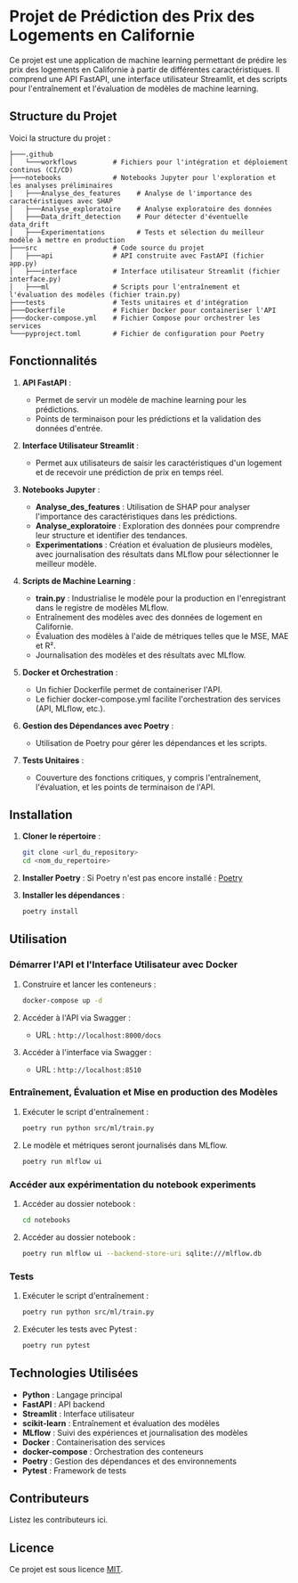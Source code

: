 # Projet de Prédiction des Prix des Logements en Californie

Ce projet est une application de machine learning permettant de prédire les prix des logements en Californie à partir de différentes caractéristiques. Il comprend une API FastAPI, une interface utilisateur Streamlit, et des scripts pour l'entraînement et l'évaluation de modèles de machine learning.

## Structure du Projet

Voici la structure du projet :

```
├───.github
│   └───workflows         # Fichiers pour l'intégration et déploiement continus (CI/CD)
├───notebooks             # Notebooks Jupyter pour l'exploration et les analyses préliminaires
│   ├───Analyse_des_features    # Analyse de l'importance des caractéristiques avec SHAP
│   ├───Analyse_exploratoire    # Analyse exploratoire des données
│   ├───Data_drift_detection    # Pour détecter d'éventuelle data_drift
│   ├───Experimentations        # Tests et sélection du meilleur modèle à mettre en production
├───src                   # Code source du projet
│   ├───api               # API construite avec FastAPI (fichier app.py)
│   ├───interface         # Interface utilisateur Streamlit (fichier interface.py)
│   ├───ml                # Scripts pour l'entraînement et l'évaluation des modèles (fichier train.py)
├───tests                 # Tests unitaires et d'intégration
├───Dockerfile            # Fichier Docker pour containeriser l'API
├───docker-compose.yml    # Fichier Compose pour orchestrer les services
└───pyproject.toml        # Fichier de configuration pour Poetry
```

## Fonctionnalités

1. **API FastAPI** :
   - Permet de servir un modèle de machine learning pour les prédictions.
   - Points de terminaison pour les prédictions et la validation des données d'entrée.

2. **Interface Utilisateur Streamlit** :
   - Permet aux utilisateurs de saisir les caractéristiques d'un logement et de recevoir une prédiction de prix en temps réel.

3. **Notebooks Jupyter** :
   - **Analyse_des_features** : Utilisation de SHAP pour analyser l'importance des caractéristiques dans les prédictions.
   - **Analyse_exploratoire** : Exploration des données pour comprendre leur structure et identifier des tendances.
   - **Experimentations** : Création et évaluation de plusieurs modèles, avec journalisation des résultats dans MLflow pour sélectionner le meilleur modèle.

4. **Scripts de Machine Learning** :
   - **train.py** : Industrialise le modèle pour la production en l'enregistrant dans le registre de modèles MLflow.
   - Entraînement des modèles avec des données de logement en Californie.
   - Évaluation des modèles à l'aide de métriques telles que le MSE, MAE et R².
   - Journalisation des modèles et des résultats avec MLflow.

5. **Docker et Orchestration** :
   - Un fichier Dockerfile permet de containeriser l'API.
   - Le fichier docker-compose.yml facilite l'orchestration des services (API, MLflow, etc.).

6. **Gestion des Dépendances avec Poetry** :
   - Utilisation de Poetry pour gérer les dépendances et les scripts.

7. **Tests Unitaires** :
   - Couverture des fonctions critiques, y compris l'entraînement, l'évaluation, et les points de terminaison de l'API.


## Installation

1. **Cloner le répertoire** :
   ```bash
   git clone <url_du_repository>
   cd <nom_du_repertoire>
   ```

2. **Installer Poetry** :
   Si Poetry n'est pas encore installé : [Poetry](https://python-poetry.org/docs/)

3. **Installer les dépendances** :
   ```bash
   poetry install
   ```

## Utilisation

### Démarrer l'API et l'Interface Utilisateur avec Docker

1. Construire et lancer les conteneurs :
   ```bash
   docker-compose up -d
   ```
2. Accéder à l'API via Swagger :
   - URL : `http://localhost:8000/docs`

3. Accéder à l'interface via Swagger :
   - URL : `http://localhost:8510`

### Entraînement, Évaluation et Mise en production des Modèles

1. Exécuter le script d'entraînement :
   ```bash
   poetry run python src/ml/train.py
   ```
2. Le modèle et métriques seront journalisés dans MLflow.
   ```bash
   poetry run mlflow ui
   ```
### Accéder aux expérimentation du notebook experiments

1. Accéder au dossier notebook :
   ```bash
   cd notebooks
   ```
2. Accéder au dossier notebook :
   ```bash
   poetry run mlflow ui --backend-store-uri sqlite:///mlflow.db
   ```
### Tests

1. Exécuter le script d'entraînement :
   ```bash
   poetry run python src/ml/train.py
   ```

2. Exécuter les tests avec Pytest :
   ```bash
   poetry run pytest
   ```

## Technologies Utilisées

- **Python** : Langage principal
- **FastAPI** : API backend
- **Streamlit** : Interface utilisateur
- **scikit-learn** : Entraînement et évaluation des modèles
- **MLflow** : Suivi des expériences et journalisation des modèles
- **Docker** : Containerisation des services
- **docker-compose** : Orchestration des conteneurs
- **Poetry** : Gestion des dépendances et des environnements
- **Pytest** : Framework de tests

## Contributeurs

Listez les contributeurs ici.

## Licence

Ce projet est sous licence [MIT](LICENSE).